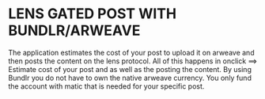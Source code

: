 # LENS GATED POST WITH BUNDLR/ARWEAVE
The application estimates the cost of your post to upload it on arweave and then posts the content on the lens protocol.
All of this happens in onclick ==> Estimate cost of your post and as well as the posting the content.
By using Bundlr you do not have to own the native arweave currency. You only fund the account with matic that is needed for your specific post.
